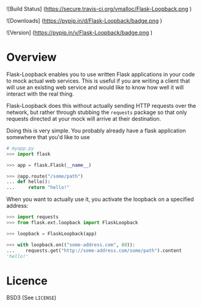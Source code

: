 ![Build Status] (https://secure.travis-ci.org/vmalloc/Flask-Loopback.png )

![Downloads] (https://pypip.in/d/Flask-Loopback/badge.png )

![Version] (https://pypip.in/v/Flask-Loopback/badge.png )

Overview
========

Flask-Loopback enables you to use written Flask applications in your code to mock actual web services. This is useful if you are writing a client that will use an existing web service and would like to know how well it will interact with the real thing.

Flask-Loopback does this without actually sending HTTP requests over the network, but rather through stubbing the `requests` package so that only requests directed at your mock will arrive at their destination.

Doing this is very simple. You probably already have a flask application somewhere that you'd like to use

```python
# myapp.py
>>> import flask

>>> app = flask.Flask(__name__)

>>> @app.route("/some/path")
... def hello():
...     return "hello!"

```

When you want to actually use it, you activate the loopback on a specified address:

```python
>>> import requests
>>> from flask.ext.loopback import FlaskLoopback

>>> loopback = FlaskLoopback(app)

>>> with loopback.on(("some-address.com", 80)):
...    requests.get("http://some-address.com/some/path").content
'hello!'

```

Licence
=======

BSD3 (See `LICENSE`)

